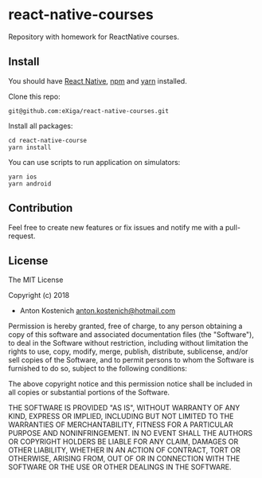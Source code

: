 react-native-courses
============

Repository with homework for ReactNative courses.

Install
-------

You should have [React Native](https://facebook.github.io/react-native/), [npm](https://www.npmjs.com) and [yarn](https://yarnpkg.com/lang/en/) installed.

Clone this repo:

```
git@github.com:eXiga/react-native-courses.git
```

Install all packages:

```
cd react-native-course
yarn install
```

You can use scripts to run application on simulators:

```
yarn ios
yarn android
```

Contribution
------------

Feel free to create new features or fix issues and notify me with a pull-request.

License
------------

The MIT License

Copyright (c) 2018

+ Anton Kostenich anton.kostenich@hotmail.com

Permission is hereby granted, free of charge, to any person obtaining a copy
of this software and associated documentation files (the "Software"), to deal
in the Software without restriction, including without limitation the rights
to use, copy, modify, merge, publish, distribute, sublicense, and/or sell
copies of the Software, and to permit persons to whom the Software is
furnished to do so, subject to the following conditions:

The above copyright notice and this permission notice shall be included in
all copies or substantial portions of the Software.

THE SOFTWARE IS PROVIDED "AS IS", WITHOUT WARRANTY OF ANY KIND, EXPRESS OR
IMPLIED, INCLUDING BUT NOT LIMITED TO THE WARRANTIES OF MERCHANTABILITY,
FITNESS FOR A PARTICULAR PURPOSE AND NONINFRINGEMENT. IN NO EVENT SHALL THE
AUTHORS OR COPYRIGHT HOLDERS BE LIABLE FOR ANY CLAIM, DAMAGES OR OTHER
LIABILITY, WHETHER IN AN ACTION OF CONTRACT, TORT OR OTHERWISE, ARISING FROM,
OUT OF OR IN CONNECTION WITH THE SOFTWARE OR THE USE OR OTHER DEALINGS IN
THE SOFTWARE.